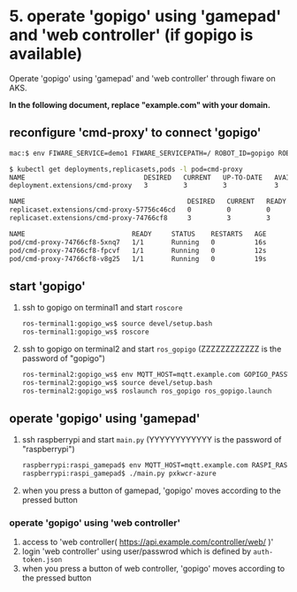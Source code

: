 # 5. operate 'gopigo' using 'gamepad' and 'web controller' (if gopigo is available)

Operate 'gopigo' using 'gamepad' and 'web controller' through fiware on AKS.

**In the following document, replace "example.com" with your domain.**

## reconfigure 'cmd-proxy' to connect 'gopigo'

```bash
mac:$ env FIWARE_SERVICE=demo1 FIWARE_SERVICEPATH=/ ROBOT_ID=gopigo ROBOT_TYPE=demo1 envsubst < controller/fiware-cmd-proxy.yaml | kubectl apply -f -
```

```bash
$ kubectl get deployments,replicasets,pods -l pod=cmd-proxy
NAME                              DESIRED   CURRENT   UP-TO-DATE   AVAILABLE   AGE
deployment.extensions/cmd-proxy   3         3         3            3           14m

NAME                                         DESIRED   CURRENT   READY     AGE
replicaset.extensions/cmd-proxy-57756c46cd   0         0         0         14m
replicaset.extensions/cmd-proxy-74766cf8     3         3         3         19s

NAME                           READY     STATUS    RESTARTS   AGE
pod/cmd-proxy-74766cf8-5xnq7   1/1       Running   0          16s
pod/cmd-proxy-74766cf8-fpcvf   1/1       Running   0          12s
pod/cmd-proxy-74766cf8-v8g25   1/1       Running   0          19s
```

## start 'gopigo'
1. ssh to gopigo on terminal1 and start `roscore`

    ```bash
    ros-terminal1:gopigo_ws$ source devel/setup.bash
    ros-terminal1:gopigo_ws$ roscore
    ```
1. ssh to gopigo on terminal2 and start `ros_gopigo` (ZZZZZZZZZZZZ is the password of "gopigo")
    ```bash
    ros-terminal2:gopigo_ws$ env MQTT_HOST=mqtt.example.com GOPIGO_PASSWORD=ZZZZZZZZZZZZ envsubst < src/ros_gopigo/config/params-azure.yaml.template > src/ros_gopigo/config/params.yaml
    ros-terminal2:gopigo_ws$ source devel/setup.bash
    ros-terminal2:gopigo_ws$ roslaunch ros_gopigo ros_gopigo.launch
    ```

## operate 'gopigo' using 'gamepad'
1. ssh raspberrypi and start `main.py` (YYYYYYYYYYYY is the password of "raspberrypi")

    ```bash
    raspberrypi:raspi_gamepad$ env MQTT_HOST=mqtt.example.com RASPI_RASSWORD=YYYYYYYYYYYY envsubst < conf/pxkwcr-azure.yaml.template > conf/pxkwcr-azure.yaml
    raspberrypi:raspi_gamepad$ ./main.py pxkwcr-azure
    ```
1. when you press a button of gamepad, 'gopigo' moves according to the pressed button

### operate 'gopigo' using 'web controller'
1. access to 'web controller( https://api.example.com/controller/web/ )'
1. login 'web controller' using user/passwrod which is defined by `auth-token.json`
1. when you press a button of web controller, 'gopigo' moves according to the pressed button
